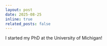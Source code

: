 ```yaml
---
layout: post
date: 2025-08-25
inline: true
related_posts: false
---
```


I started my PhD at the University of Michigan!
